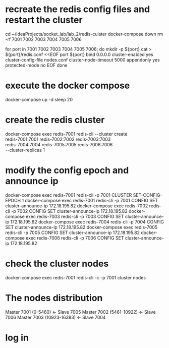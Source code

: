 # recreate the redis config files and restart the cluster
cd ~/IdeaProjects/socket_lab/lab_2/redis-culster
docker-compose down
rm -rf 7001 7002 7003 7004 7005 7006

for port in 7001 7002 7003 7004 7005 7006; do
mkdir -p ${port}
cat > ${port}/redis.conf <<EOF
port ${port}
bind 0.0.0.0
cluster-enabled yes
cluster-config-file nodes.conf
cluster-node-timeout 5000
appendonly yes
protected-mode no
EOF
done

# execute the docker compose

docker-compose up -d
sleep 20

# create the redis cluster

docker-compose exec redis-7001 redis-cli --cluster create \
redis-7001:7001 redis-7002:7002 redis-7003:7003 \
redis-7004:7004 redis-7005:7005 redis-7006:7006 \
--cluster-replicas 1


# modify the config epoch and announce ip

docker-compose exec redis-7001 redis-cli -p 7001 CLUSTER SET-CONFIG-EPOCH 1
docker-compose exec redis-7001 redis-cli -p 7001 CONFIG SET cluster-announce-ip 172.18.195.82
docker-compose exec redis-7002 redis-cli -p 7002 CONFIG SET cluster-announce-ip 172.18.195.82
docker-compose exec redis-7003 redis-cli -p 7003 CONFIG SET cluster-announce-ip 172.18.195.82
docker-compose exec redis-7004 redis-cli -p 7004 CONFIG SET cluster-announce-ip 172.18.195.82
docker-compose exec redis-7005 redis-cli -p 7005 CONFIG SET cluster-announce-ip 172.18.195.82
docker-compose exec redis-7006 redis-cli -p 7006 CONFIG SET cluster-announce-ip 172.18.195.82

# check the cluster nodes

docker-compose exec redis-7001 redis-cli -c -p 7001 cluster nodes

# The nodes distribution
Master 7001 (0-5460)  ← Slave 7005
Master 7002 (5461-10922) ← Slave 7006
Master 7003 (10923-16383) ← Slave 7004

# log in
